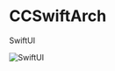 # CCSwiftArch

SwiftUI

![SwiftUI](https://raw.github.com/ccworld1000/CCSwiftArch/master/SwiftUI.svg?sanitize=true)

